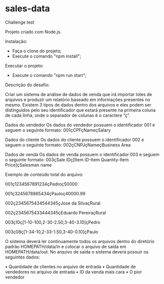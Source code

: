 # sales-data
Challenge test

Projeto criado com Node.js.

Instalação:
- Faça o clone do projeto;
- Execute o comando "npm install";

Executar o projeto:
- Execute o comando "npm run start";

Descrição do desafio:

Criar um sistema de análise de dados de venda que irá importar lotes de arquivos e produzir um relatório baseado em informações presentes no mesmo. Existem 3 tipos de dados dentro dos arquivos e eles podem ser distinguidos pelo seu identificador que estará presente na primeira coluna de cada linha, onde o separador de colunas é o caractere “ç”. 

Dados do vendedor Os dados do vendedor possuem o identificador 001 e seguem o seguinte formato: 
001çCPFçNameçSalary 

Dados do cliente Os dados do cliente possuem o identificador 002 e seguem o seguinte formato: 
002çCNPJçNameçBusiness Area 

Dados de venda Os dados de venda possuem o identificador 003 e seguem o seguinte formato:
003çSale IDç[Item ID-Item Quantity-Item Price]çSalesman name 

Exemplo de conteúdo total do arquivo:

001ç1234567891234çPedroç50000

001ç3245678865434çPauloç40000.99

002ç2345675434544345çJose da SilvaçRural

002ç2345675433444345çEduardo PereiraçRural

003ç10ç[1-10-100,2-30-2.50,3-40-3.10]çPedro

003ç08ç[1-34-10,2-33-1.50,3-40-0.10]çPaulo

O sistema deverá ler continuamente todos os arquivos dentro do diretório padrão HOMEPATH/data/in e colocar o arquivo de saída em HOMEPATH/data/out. No arquivo de saída o sistema deverá possuir os seguintes dados: 

• Quantidade de clientes no arquivo de entrada 
• Quantidade de vendedores no arquivo de entrada 
• ID da venda mais cara 
• O pior vendedor 
